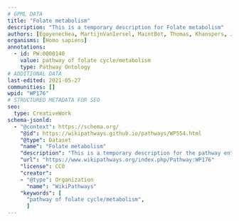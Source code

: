 ```yaml
---
# GPML DATA
title: "Folate metabolism"
description: "This is a temporary description for Folate metabolism"
authors: [Egoyenechea, MartijnVanIersel, MaintBot, Thomas, Khanspers, Jilldunham, Damariz, Jildau, AlexanderPico, Andra, Egonw, Mkutmon, DeSl, Fehrhart, Youssefwalid, Eweitz, Marvin M2]
organisms: [Homo sapiens]
annotations:
  - id: PW:0000140
    value: pathway of folate cycle/metabolism
    type: Pathway Ontology
# ADDITIONAL DATA
last-edited: 2021-05-27
communities: []
wpid: "WP176"
# STRUCTURED METADATA FOR SEO
seo:
  type: CreativeWork
schema-jsonld:
  - "@context": https://schema.org/
    "@id": https://wikipathways.github.io/pathways/WP554.html
    "@type": Dataset
    "name": "Folate metabolism"
    "description": "This is a temporary description for the pathway entitled: Folate metabolism"
    "url": "https://www.wikipathways.org/index.php/Pathway:WP176"
    "license": CC0
    "creator":
    - "@type": Organization
      "name": "WikiPathways"
    "keywords": [
      "pathway of folate cycle/metabolism",
      ]
---
```

